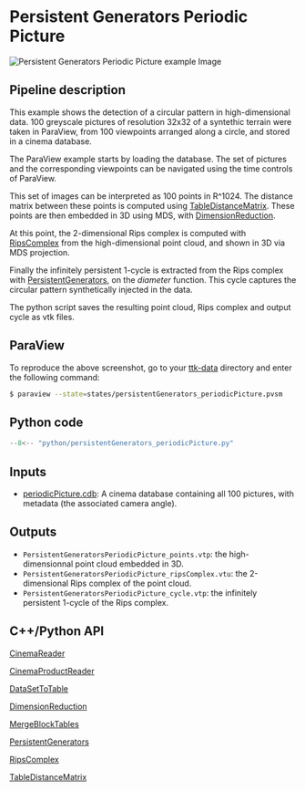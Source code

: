 # Persistent Generators Periodic Picture

![Persistent Generators Periodic Picture example Image](https://topology-tool-kit.github.io/img/gallery/persistentGenerators_periodicPicture.jpg)

## Pipeline description

This example shows the detection of a circular pattern in high-dimensional data.
100 greyscale pictures of resolution 32x32 of a syntethic terrain were taken in ParaView, from 100 viewpoints arranged along a circle, and stored in a cinema database.

The ParaView example starts by loading the database. The set of pictures and the corresponding viewpoints can be navigated using the time controls of ParaView.

This set of images can be interpreted as 100 points in R^1024. 
The distance matrix between these points is computed using [TableDistanceMatrix](https://topology-tool-kit.github.io/doc/html/classttkTableDistanceMatrix.html).
These points are then embedded in 3D using MDS, with [DimensionReduction](https://topology-tool-kit.github.io/doc/html/classttkDimensionReduction.html).

At this point, the 2-dimensional Rips complex is computed with [RipsComplex](https://topology-tool-kit.github.io/doc/html/classttkRipsComplex.html) from the high-dimensional point cloud, and shown in 3D via MDS projection.

Finally the infinitely persistent 1-cycle is extracted from the Rips complex with [PersistentGenerators](https://topology-tool-kit.github.io/doc/html/classttkPersistentGenerators.html), on the *diameter* function.
This cycle captures the circular pattern synthetically injected in the data.

The python script saves the resulting point cloud, Rips complex and output cycle as vtk files.

## ParaView
To reproduce the above screenshot, go to your [ttk-data](https://github.com/topology-tool-kit/ttk-data) directory and enter the following command:
``` bash
$ paraview --state=states/persistentGenerators_periodicPicture.pvsm
```

## Python code

``` python  linenums="1"
--8<-- "python/persistentGenerators_periodicPicture.py"
```

## Inputs
- [periodicPicture.cdb](https://github.com/topology-tool-kit/ttk-data/raw/dev/periodicPicture.cdb): A cinema database containing all 100 pictures, with metadata (the associated camera angle).

## Outputs
-  `PersistentGeneratorsPeriodicPicture_points.vtp`: the high-dimensionnal point cloud embedded in 3D.
-  `PersistentGeneratorsPeriodicPicture_ripsComplex.vtu`: the 2-dimensional Rips complex of the point cloud.
-  `PersistentGeneratorsPeriodicPicture_cycle.vtp`: the infinitely persistent 1-cycle of the Rips complex.


## C++/Python API

[CinemaReader](https://topology-tool-kit.github.io/doc/html/classttkCinemaReader.html)

[CinemaProductReader](https://topology-tool-kit.github.io/doc/html/classttkCinemaProductReader.html)

[DataSetToTable](https://topology-tool-kit.github.io/doc/html/classttkDataSetToTable.html)

[DimensionReduction](https://topology-tool-kit.github.io/doc/html/classttkDimensionReduction.html)

[MergeBlockTables](https://topology-tool-kit.github.io/doc/html/classttkMergeBlockTables.html)

[PersistentGenerators](https://topology-tool-kit.github.io/doc/html/classttkPersistentGenerators.html)

[RipsComplex](https://topology-tool-kit.github.io/doc/html/classttkRipsComplex.html)

[TableDistanceMatrix](https://topology-tool-kit.github.io/doc/html/classttkTableDistanceMatrix.html)

